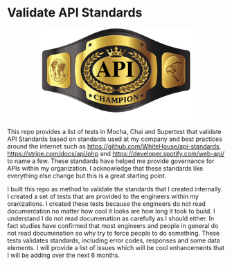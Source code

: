 # Validate API Standards

<p align="center">
  <img src="https://github.com/APIChampion/ValidateAPIStandards/blob/master/81jZt-IWnHL._SL1500_png.png" width="350"/>
</p>



This repo provides a list of tests in Mocha, Chai and Supertest that validate API Standards based on standards used at my company and best practices around the internet such as https://github.com/WhiteHouse/api-standards, https://stripe.com/docs/api/php and https://developer.spotify.com/web-api/ to name a few. These standards have helped me provide governance for APIs within my organization. I acknowledge that these standards like everything else change but this is a great starting point. 

I built this repo as method to validate the standards that I created internally. I created a set of tests that are provided to the engineers within my oranizations. I created these tests because the engineers do not read documentation no matter how cool it looks are how long it took to build. I understand I do not read documenation as carefully as I should either. In fact studies have confirmed that most engineers and people in general do not read documenation so why try to force people to do something. These tests validates standards, including error codes, responses and some data elements. I will provide a list of issues which will be cool enhancements that I will be adding over the next 6 months. 
